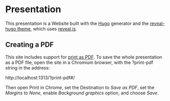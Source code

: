 # Presentation

This presentation is a Website built with the [Hugo](https://gohugo.io/) generator and the [reveal-hugo theme](https://reveal-hugo.dzello.com), which uses [reveal.js](https://github.com/hakimel/reveal.js).

## Creating a PDF

This site includes support for [print as PDF](https://github.com/hakimel/reveal.js#instructions-1). To save the whole presentation as a PDF file, open the site in a Chromium browser, with the ?print-pdf string in the address:

http://localhost:1313/?print-pdf#/

Then open Print in Chrome, set the Destination to *Save as PDF*, set the *Margins* to *None*, enable *Background graphics* option, and choose *Save*.
